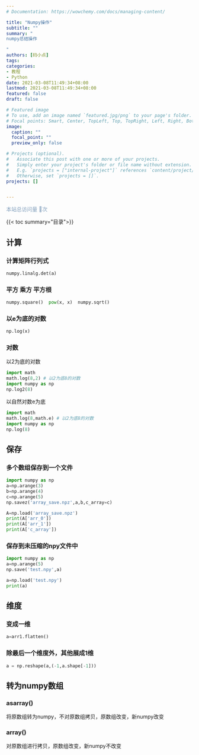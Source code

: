 ```yaml
---
# Documentation: https://wowchemy.com/docs/managing-content/

title: "Numpy操作"
subtitle: ""
summary: "
numpy总结操作

"
authors: [码小点]
tags: 
categories: 
- 教程
- Python
date: 2021-03-08T11:49:34+08:00
lastmod: 2021-03-08T11:49:34+08:00
featured: false
draft: false

# Featured image
# To use, add an image named `featured.jpg/png` to your page's folder.
# Focal points: Smart, Center, TopLeft, Top, TopRight, Left, Right, BottomLeft, Bottom, BottomRight.
image:
  caption: ""
  focal_point: ""
  preview_only: false

# Projects (optional).
#   Associate this post with one or more of your projects.
#   Simply enter your project's folder or file name without extension.
#   E.g. `projects = ["internal-project"]` references `content/project/deep-learning/index.md`.
#   Otherwise, set `projects = []`.
projects: []


---
```



<script async src="//busuanzi.ibruce.info/busuanzi/2.3/busuanzi.pure.mini.js"></script>
<span id="busuanzi_container_site_pv" style="color:#829fbc;font-size:14px">本站总访问量 :eyes:<span id="busuanzi_value_site_pv"></span>次</span>


{{< toc summary="目录">}}



## 计算

### 计算矩阵行列式

```python
numpy.linalg.det(a)
```

### 平方 乘方 平方根

```python
numpy.square()  pow(x, x)  numpy.sqrt()
```

### 以e为底的对数

```python
np.log(x)
```

### 对数

以2为底的对数

```python
import math
math.log(8,2) # 以2为底8的对数
import numpy as np
np.log2(8)
```

以自然对数e为底

```python
import math
math.log(8,math.e) # 以2为底8的对数
import numpy as np
np.log(8)
```



## 保存

### 多个数组保存到一个文件

```python
import numpy as np
a=np.arange(3)
b=np.arange(4)
c=np.arange(5)
np.savez('array_save.npz',a,b,c_array=c)

A=np.load('array_save.npz')
print(A['arr_0'])
print(A['arr_1'])
print(A['c_array'])
```

### 保存到未压缩的npy文件中

```python
import numpy as np
a=np.arange(5)
np.save('test.npy',a)

a=np.load('test.npy')
print(a)
```

## 维度

### 变成一维

```python
a=arr1.flatten() 
```

### 除最后一个维度外，其他展成1维

```python
a = np.reshape(a,(-1,a.shape[-1]))
```

## 转为numpy数组

### asarray()

将原数组转为numpy，不对原数组拷贝，原数组改变，新numpy改变

### array()

对原数组进行拷贝，原数组改变，新numpy不改变

